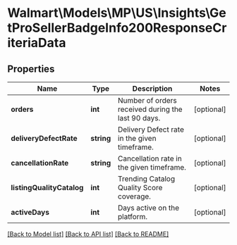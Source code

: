 # Walmart\Models\MP\US\Insights\GetProSellerBadgeInfo200ResponseCriteriaData

## Properties

Name | Type | Description | Notes
------------ | ------------- | ------------- | -------------
**orders** | **int** | Number of orders received during the last 90 days. | [optional]
**deliveryDefectRate** | **string** | Delivery Defect rate in the given timeframe. | [optional]
**cancellationRate** | **string** | Cancellation rate in the given timeframe. | [optional]
**listingQualityCatalog** | **int** | Trending Catalog Quality Score coverage. | [optional]
**activeDays** | **int** | Days active on the platform. | [optional]


[[Back to Model list]](./) [[Back to API list]](../../../../../README.md#supported-apis) [[Back to README]](../../../../../README.md)
